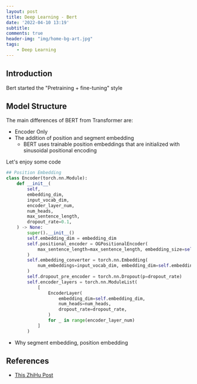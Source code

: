 ```yaml
---
layout: post
title: Deep Learning - Bert 
date: '2022-04-10 13:19'
subtitle: 
comments: true
header-img: "img/home-bg-art.jpg"
tags:
    - Deep Learning
---
```


## Introduction

Bert started the "Pretraining + fine-tuning" style

## Model Structure

The main differences of BERT from Transformer are:

- Encoder Only
- The addition of position and segment embedding
    - BERT uses trainable position embeddings that are initialized with sinusoidal positional encoding

Let's enjoy some code

```python
## Position Embedding 
class Encoder(torch.nn.Module):
    def __init__(
        self,
        embedding_dim,
        input_vocab_dim,
        encoder_layer_num,
        num_heads,
        max_sentence_length,
        dropout_rate=0.1,
    ) -> None:
        super().__init__()
        self.embedding_dim = embedding_dim
        self.positional_encoder = OGPositionalEncoder(
            max_sentence_length=max_sentence_length, embedding_size=self.embedding_dim
        )
        self.embedding_converter = torch.nn.Embedding(
            num_embeddings=input_vocab_dim, embedding_dim=self.embedding_dim
        )
        self.dropout_pre_encoder = torch.nn.Dropout(p=dropout_rate)
        self.encoder_layers = torch.nn.ModuleList(
            [
                EncoderLayer(
                    embedding_dim=self.embedding_dim,
                    num_heads=num_heads,
                    dropout_rate=dropout_rate,
                )
                for _ in range(encoder_layer_num)
            ]
        )
```

- Why segment embedding, position embedding

## References

- [This ZhiHu Post](https://zhuanlan.zhihu.com/p/103226488)